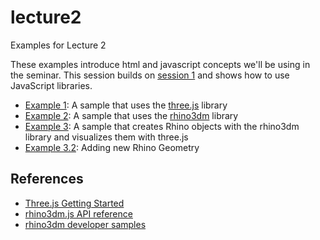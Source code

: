 # lecture2

Examples for Lecture 2

These examples introduce html and javascript concepts we'll be using in the seminar. This session builds on [session 1](https://github.com/iaac-macad-s1/lecture1) and shows how to use JavaScript libraries.

- [Example 1](example1): A sample that uses the [three.js](https://threejs.org) library
- [Example 2](example2): A sample that uses the [rhino3dm](https://www.rhino3d.com/features/rhino3dm/) library
- [Example 3](example3): A sample that creates Rhino objects with the rhino3dm library and visualizes them with three.js
- [Example 3.2](example3.2): Adding new Rhino Geometry

## References

- [Three.js Getting Started](https://threejs.org/docs/index.html#manual/en/introduction/Creating-a-scene)
- [rhino3dm.js API reference](https://mcneel.github.io/rhino3dm/javascript/api/index.html)
- [rhino3dm developer samples](https://github.com/mcneel/rhino-developer-samples/tree/7/rhino3dm)